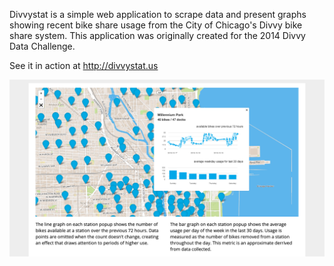 Divvystat is a simple web application to scrape data and present graphs showing recent bike share usage from the City of Chicago's Divvy bike share system. This application was originally created for the 2014 Divvy Data Challenge.

See it in action at http://divvystat.us

![divvystat.us screenshot](https://raw.githubusercontent.com/vicgarcia/divvystat/master/public/screenshot.png)
